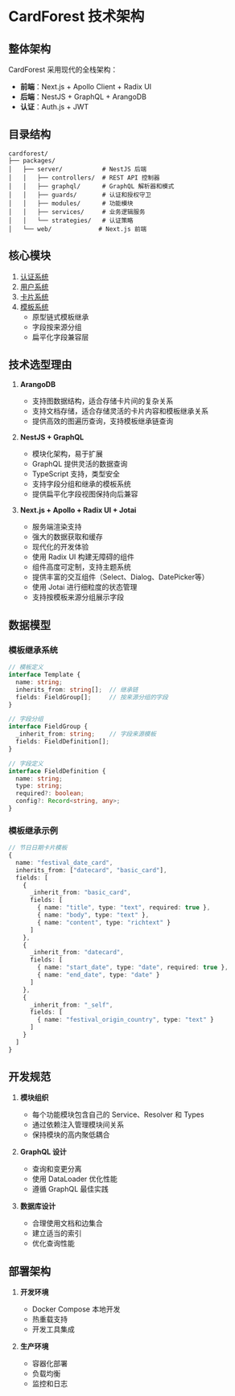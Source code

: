 # CardForest 技术架构

## 整体架构

CardForest 采用现代的全栈架构：

- **前端**：Next.js + Apollo Client + Radix UI
- **后端**：NestJS + GraphQL + ArangoDB
- **认证**：Auth.js + JWT

## 目录结构

```
cardforest/
├── packages/
│   ├── server/           # NestJS 后端
│   │   ├── controllers/  # REST API 控制器
│   │   ├── graphql/      # GraphQL 解析器和模式
│   │   ├── guards/       # 认证和授权守卫
│   │   ├── modules/      # 功能模块
│   │   ├── services/     # 业务逻辑服务
│   │   └── strategies/   # 认证策略
│   └── web/             # Next.js 前端
```

## 核心模块

1. [认证系统](./modules/auth.md)
2. [用户系统](./modules/user.md)
3. [卡片系统](./modules/card.md)
4. [模板系统](./modules/template.md)
   - 原型链式模板继承
   - 字段按来源分组
   - 扁平化字段兼容层

## 技术选型理由

1. **ArangoDB**
   - 支持图数据结构，适合存储卡片间的复杂关系
   - 支持文档存储，适合存储灵活的卡片内容和模板继承关系
   - 提供高效的图遍历查询，支持模板继承链查询

2. **NestJS + GraphQL**
   - 模块化架构，易于扩展
   - GraphQL 提供灵活的数据查询
   - TypeScript 支持，类型安全
   - 支持字段分组和继承的模板系统
   - 提供扁平化字段视图保持向后兼容

3. **Next.js + Apollo + Radix UI + Jotai**
   - 服务端渲染支持
   - 强大的数据获取和缓存
   - 现代化的开发体验
   - 使用 Radix UI 构建无障碍的组件
   - 组件高度可定制，支持主题系统
   - 提供丰富的交互组件（Select、Dialog、DatePicker等）
   - 使用 Jotai 进行细粒度的状态管理
   - 支持按模板来源分组展示字段

## 数据模型

### 模板继承系统

```typescript
// 模板定义
interface Template {
  name: string;
  inherits_from: string[];  // 继承链
  fields: FieldGroup[];     // 按来源分组的字段
}

// 字段分组
interface FieldGroup {
  _inherit_from: string;    // 字段来源模板
  fields: FieldDefinition[];
}

// 字段定义
interface FieldDefinition {
  name: string;
  type: string;
  required?: boolean;
  config?: Record<string, any>;
}
```

### 模板继承示例

```typescript
// 节日日期卡片模板
{
  name: "festival_date_card",
  inherits_from: ["datecard", "basic_card"],
  fields: [
    {
      _inherit_from: "basic_card",
      fields: [
        { name: "title", type: "text", required: true },
        { name: "body", type: "text" },
        { name: "content", type: "richtext" }
      ]
    },
    {
      _inherit_from: "datecard",
      fields: [
        { name: "start_date", type: "date", required: true },
        { name: "end_date", type: "date" }
      ]
    },
    {
      _inherit_from: "_self",
      fields: [
        { name: "festival_origin_country", type: "text" }
      ]
    }
  ]
}
```

## 开发规范

1. **模块组织**
   - 每个功能模块包含自己的 Service、Resolver 和 Types
   - 通过依赖注入管理模块间关系
   - 保持模块的高内聚低耦合

2. **GraphQL 设计**
   - 查询和变更分离
   - 使用 DataLoader 优化性能
   - 遵循 GraphQL 最佳实践

3. **数据库设计**
   - 合理使用文档和边集合
   - 建立适当的索引
   - 优化查询性能

## 部署架构

1. **开发环境**
   - Docker Compose 本地开发
   - 热重载支持
   - 开发工具集成

2. **生产环境**
   - 容器化部署
   - 负载均衡
   - 监控和日志
